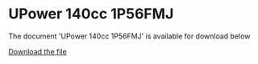 # UPower 140cc 1P56FMJ  

The document 'UPower 140cc 1P56FMJ' is available for download below

[Download the file](../../../static/file/UPower140-1P56FMJ.pdf)
